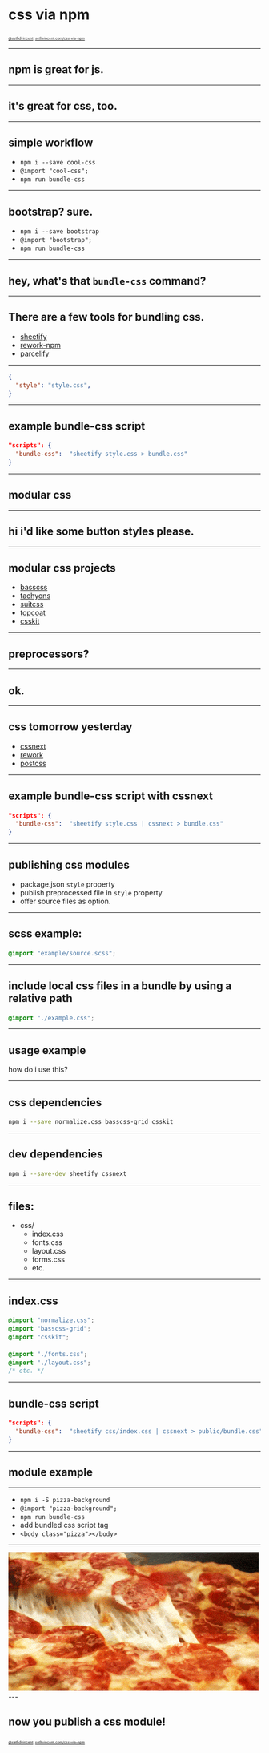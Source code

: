# css via npm

<a href="http://twitter.com/sethdvincent" style="font-size:50%">@sethdvincent</a>
<a href="http://sethvincent.com/css-via-npm" style="font-size:50%">sethvincent.com/css-via-npm</a>


---

## npm is great for js.

---

## it's great for css, too.

---

## simple workflow

- `npm i --save cool-css`
- `@import "cool-css";`
- `npm run bundle-css`

---

## bootstrap? sure.

- `npm i --save bootstrap`
- `@import "bootstrap";`
- `npm run bundle-css`

---

## hey, what's that `bundle-css` command?

---

## There are a few tools for bundling css.

- [sheetify](http://npmjs.org/sheetify)
- [rework-npm](http://npmjs.org/rework-npm)
- [parcelify](http://npmjs.org/parcelify)

---

```json
{
  "style": "style.css",
}
```
---

## example bundle-css script

```json
"scripts": {
  "bundle-css":  "sheetify style.css > bundle.css"
}
```

---

## modular css

---

## hi i'd like some button styles please.

---

## modular css projects

- [basscss](http://npmjs.org/basscss)
- [tachyons](http://npmjs.org/tachyons)
- [suitcss](http://npmjs.org/suitcss)
- [topcoat](http://npmjs.org/topcoat)
- [csskit](http://npmjs.org/csskit)

---

## preprocessors?

---

## ok.

---

## css tomorrow yesterday

- [cssnext](http://npmjs.org/cssnext)
- [rework](http://npmjs.org/rework)
- [postcss](http://npmjs.org/postcss)

--- 

## example bundle-css script with cssnext

```json
"scripts": {
  "bundle-css":  "sheetify style.css | cssnext > bundle.css"
}
```

---

## publishing css modules

- package.json `style` property
- publish preprocessed file in `style` property
- offer source files as option.

---

## scss example:

```css
@import "example/source.scss";
```

---


## include local css files in a bundle by using a relative path

```css
@import "./example.css";
```

---

## usage example

how do i use this?

---

## css dependencies

```bash
npm i --save normalize.css basscss-grid csskit
```

---

## dev dependencies

```bash
npm i --save-dev sheetify cssnext
```

---

## files:

- css/
  - index.css
  - fonts.css
  - layout.css
  - forms.css
  - etc.

---

## index.css

```css
@import "normalize.css";
@import "basscss-grid";
@import "csskit";

@import "./fonts.css";
@import "./layout.css";
/* etc. */
```

---

## bundle-css script

```json
"scripts": {
  "bundle-css":  "sheetify css/index.css | cssnext > public/bundle.css"
}
```

---

## module example

---

- `npm i -S pizza-background`
- `@import "pizza-background";`
- `npm run bundle-css`
- add bundled css script tag
- `<body class="pizza"></body>`

---
<img src="pizza.gif" alt="pizza.gif">
---

## now you publish a css module!

<a href="http://twitter.com/sethdvincent" style="font-size:50%">@sethdvincent</a>
<a href="http://sethvincent.com/css-via-npm" style="font-size:50%">sethvincent.com/css-via-npm</a>
